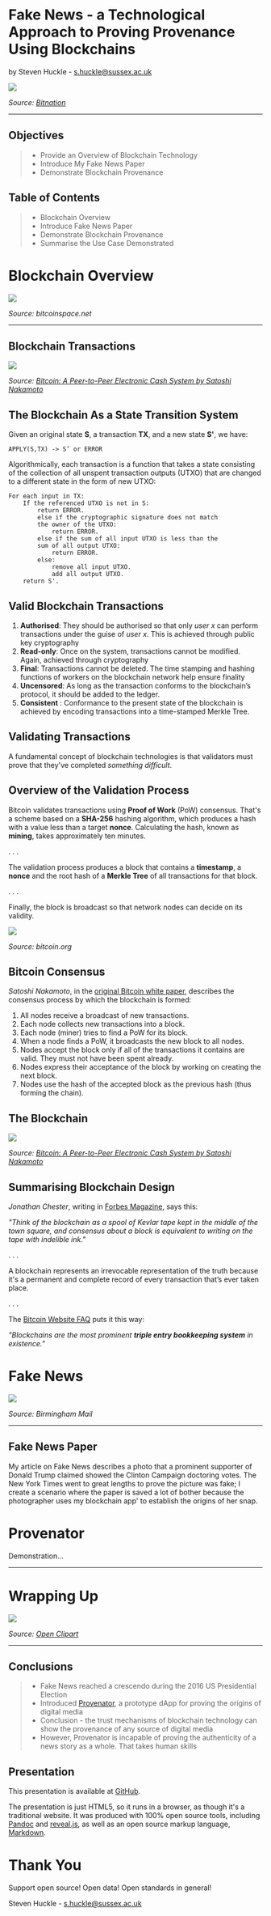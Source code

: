 # Fake News - a Technological Approach to Proving Provenance Using Blockchains

by Steven Huckle - s.huckle@sussex.ac.uk

![](images/decentralisedConsensus.png)

_Source: [Bitnation](https://tinyurl.com/nktt7tx)_

- - -

## Objectives

> + Provide an Overview of Blockchain Technology
> + Introduce My Fake News Paper
> + Demonstrate Blockchain Provenance

## Table of Contents

> + Blockchain Overview
> + Introduce Fake News Paper
> + Demonstrate Blockchain Provenance
> + Summarise the Use Case Demonstrated

# Blockchain Overview

![](images/bitcoinDigital.jpg)

_Source: bitcoinspace.net_

- - -

## Blockchain Transactions

![](images/BTCTransactions.png)

_Source: [Bitcoin: A Peer-to-Peer Electronic Cash System by Satoshi Nakamoto](https://bitcoin.org/bitcoin.pdf "Bitcoin White Paper")_

## The Blockchain As a State Transition System

Given an original state **S**, a transaction **TX**, and a new state **S'**, we have:

	APPLY(S,TX) -> S’ or ERROR

Algorithmically, each transaction is a function that takes a state consisting of the collection of all unspent transaction outputs (UTXO) that are changed to a different state in the  form of new UTXO:

	For each input in TX:
		If the referenced UTXO is not in S:
			return ERROR.
     		else if the cryptographic signature does not match
			the owner of the UTXO: 					
				return ERROR.
    		else if the sum of all input UTXO is less than the
			sum of all output UTXO:
				return ERROR.
    		else:
				remove all input UTXO.
				add all output UTXO.
		return S'.

## Valid Blockchain Transactions

1. **Authorised**: They should be authorised so that only _user x_ can perform
transactions under the guise of _user x_. This is achieved through public key cryptography
2. **Read-only**: Once on the system, transactions cannot be modified. Again, achieved through cryptography
3. **Final**: Transactions cannot be deleted. The time stamping and hashing functions of workers on the blockchain network help ensure finality
4. **Uncensored**: As long as the transaction conforms to the blockchain’s protocol,
it should be added to the ledger.
5. **Consistent** : Conformance to the present state of the blockchain is achieved by encoding transactions into a time-stamped Merkle Tree.

## Validating Transactions

A fundamental concept of blockchain technologies is that validators must prove that they've completed _something difficult_.

## Overview of the Validation Process

Bitcoin validates transactions using **Proof of Work** (PoW) consensus. That's a scheme based on a **SHA-256** hashing algorithm, which produces a hash with a value less than a target **nonce**. Calculating the hash, known as **mining**, takes approximately ten minutes.

. . .

The validation process produces a block that contains a **timestamp**, a **nonce** and the root hash of a **Merkle Tree** of all transactions for that block.

. . .

Finally, the block is broadcast so that network nodes can decide on its validity.

![](images/PooledMining.png)

_Source: bitcoin.org_

## Bitcoin Consensus

_Satoshi Nakamoto_, in the [original Bitcoin white paper](https://bitcoin.org/bitcoin.pdf "Bitcoin White Paper"), describes the consensus process by which the blockchain is formed:

1. All nodes receive a broadcast of new transactions.
2. Each node collects new transactions into a block.
3. Each node (miner) tries to find a PoW for its block.
4. When a node finds a PoW, it broadcasts the new block to all nodes.
5. Nodes accept the block only if all of the transactions it contains are valid.
They must not have been spent already.
6. Nodes express their acceptance of the block by working on creating the
next block.
7. Nodes use the hash of the accepted block as the previous hash (thus forming
the chain).

## The Blockchain

![](images/LongestChain.png)

_Source: [Bitcoin: A Peer-to-Peer Electronic Cash System by Satoshi Nakamoto](https://bitcoin.org/bitcoin.pdf "Bitcoin White Paper")_

## Summarising Blockchain Design

_Jonathan Chester_, writing in [Forbes Magazine](http://www.forbes.com/sites/jonathanchester/2016/04/14/the-blockchain-wars-how-startups-and-enterprises-are-competing-to-create-the-web-2-0/), says this:

_"Think of the blockchain as a spool of Kevlar tape kept in the middle of the town square, and consensus about a block is equivalent to writing on the tape with indelible ink."_

. . .

A blockchain represents an irrevocable representation of the truth because it's a permanent and complete record of every transaction that’s ever taken place.

. . .

The [Bitcoin Website FAQ](https://bitcoin.org/en/faq) puts it this way:

_"Blockchains are the most prominent **triple entry bookkeeping system** in existence."_

# Fake News

![](images/sheldonElection.jpg)

_Source: Birmingham Mail_

- - -

## Fake News Paper

My article on Fake News describes a photo that a prominent supporter of Donald Trump claimed showed the Clinton Campaign doctoring votes. The New York Times went to great lengths to prove the picture was fake; I create a scenario where the paper is saved a lot of bother because the photographer uses my blockchain app' to establish the origins of her snap.

# Provenator

Demonstration...

- - -

# Wrapping Up

![](images/parcel.png)

_Source: [Open Clipart](https://openclipart.org/detail/220024/parcel-bw)_

- - -

## Conclusions

> + Fake News reached a crescendo during the 2016 US Presidential Election
> + Introduced [Provenator](https://github.com/glowkeeper/Provenator), a prototype dApp for proving the origins of digital media
> + Conclusion - the trust mechanisms of blockchain technology can show the provenance of any source of digital media
> + However, Provenator is incapable of proving the authenticity of a news story as a whole. That takes human skills

## Presentation

This presentation is available at [GitHub](https://github.com/glowkeeper/digitalDiscoveryPresentation).

The presentation is just HTML5, so it runs in a browser, as though it's a traditional website. It was produced with 100% open source tools, including [Pandoc](https://pandoc.org/) and [reveal.js](https://github.com/hakimel/reveal.js/ "reveal.js"), as well as an open source markup language, [Markdown](https://daringfireball.net/projects/markdown/).

# Thank You

Support open source! Open data! Open standards in general!

Steven Huckle - s.huckle@sussex.ac.uk
